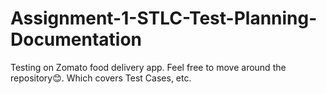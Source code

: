 # Assignment-1-STLC-Test-Planning-Documentation
Testing on Zomato food delivery app. Feel free to move around the repository😊. Which covers Test Cases, etc.

